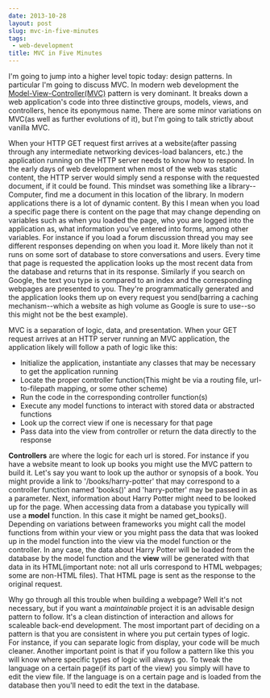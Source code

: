 ```yaml
---
date: 2013-10-28
layout: post
slug: mvc-in-five-minutes
tags:
 - web-development
title: MVC in Five Minutes
---
```


I'm going to jump into a higher level topic today: design patterns. In particular I'm going to discuss MVC. In modern web development the <a href="http://en.wikipedia.org/wiki/Model%E2%80%93view%E2%80%93controller">Model-View-Controller(MVC)</a> pattern is very dominant. It breaks down a web application's code into three distinctive groups, models, views, and controllers, hence its eponymous name. There are some minor variations on MVC(as well as further evolutions of it), but I'm going to talk strictly about vanilla MVC.


When your HTTP GET request first arrives at a website(after passing through any intermediate networking devices-load balancers, etc.) the application running on the HTTP server needs to know how to respond. In the early days of web development when most of the web was static content, the HTTP server would simply send a response with the requested document, if it could be found. This mindset was something like a library--Computer, find me a document in this location of the library. In modern applications there is a lot of dynamic content. By this I mean when you load a specific page there is content on the page that may change depending on variables such as when you loaded the page, who you are logged into the application as, what information you've entered into forms, among other variables. For instance if you load a forum discussion thread you may see different responses depending on when you load it. More likely than not it runs on some sort of database to store conversations and users. Every time that page is requested the application looks up the most recent data from the database and returns that in its response. Similarly if you search on Google, the text you type is compared to an index and the corresponding webpages are presented to you. They're programmatically generated and the application looks them up on every request you send(barring a caching mechanism--which a website as high volume as Google is sure to use--so this might not be the best example).


MVC is a separation of logic, data, and presentation. When your GET request arrives at an HTTP server running an MVC application, the application likely will follow a path of logic like this:


 * Initialize the application, instantiate any classes that may be necessary to get the application running
 * Locate the proper controller function(This might be via a routing file, url-to-filepath mapping, or some other scheme)
 * Run the code in the corresponding controller function(s)
 * Execute any model functions to interact with stored data or abstracted functions
 * Look up the correct view if one is necessary for that page
 * Pass data into the view from controller or return the data directly to the response

<b>Controllers</b> are where the logic for each url is stored. For instance if you have a website meant to look up books you might use the MVC pattern to build it. Let's say you want to look up the author or synopsis of a book. You might provide a link to '/books/harry-potter' that may correspond to a controller function named 'books()' and 'harry-potter' may be passed in as a parameter. Next, information about Harry Potter might need to be looked up for the page. When accessing data from a database you typically will use a <b>model</b> function. In this case it might be named get_books(). Depending on variations between frameworks you might call the model functions from within your view or you might pass the data that was looked up in the model function into the view via the model function or the controller. In any case, the data about Harry Potter will be loaded from the database by the model function and the <b>view</b> will be generated with that data in its HTML(important note: not all urls correspond to HTML webpages; some are non-HTML files). That HTML page is sent as the response to the original request.                                                                                                                                                       


Why go through all this trouble when building a webpage? Well it's not necessary, but if you want a <i>maintainable</i> project it is an advisable design pattern to follow. It's a clean distinction of interaction and allows for scaleable back-end development. The most important part of deciding on a pattern is that you are consistent in where you put certain types of logic. For instance, if you can separate logic from display, your code will be much cleaner. Another important point is that if you follow a pattern like this you will know where specific types of logic will always go. To tweak the language on a certain page(if its part of the view) you simply will have to edit the view file. If the language is on a certain page and is loaded from the database then you'll need to edit the text in the database.
